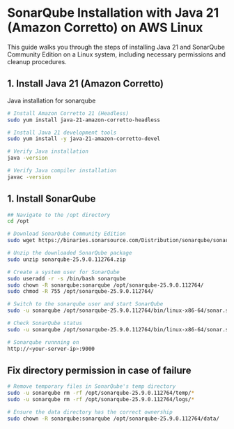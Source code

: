 # SonarQube Installation with Java 21 (Amazon Corretto) on AWS Linux

This guide walks you through the steps of installing Java 21 and SonarQube Community Edition on a Linux system, including necessary permissions and cleanup procedures.

## 1. Install Java 21 (Amazon Corretto)
Java installation for sonarqube

```bash
# Install Amazon Corretto 21 (Headless)
sudo yum install java-21-amazon-corretto-headless

# Install Java 21 development tools
sudo yum install -y java-21-amazon-corretto-devel

# Verify Java installation
java -version

# Verify Java compiler installation
javac -version

```
## 1. Install SonarQube
```bash
## Navigate to the /opt directory
cd /opt

# Download SonarQube Community Edition
sudo wget https://binaries.sonarsource.com/Distribution/sonarqube/sonarqube-25.9.0.112764.zip

# Unzip the downloaded SonarQube package
sudo unzip sonarqube-25.9.0.112764.zip

# Create a system user for SonarQube
sudo useradd -r -s /bin/bash sonarqube
sudo chown -R sonarqube:sonarqube /opt/sonarqube-25.9.0.112764/
sudo chmod -R 755 /opt/sonarqube-25.9.0.112764/

# Switch to the sonarqube user and start SonarQube
sudo -u sonarqube /opt/sonarqube-25.9.0.112764/bin/linux-x86-64/sonar.sh start

# Check SonarQube status
sudo -u sonarqube /opt/sonarqube-25.9.0.112764/bin/linux-x86-64/sonar.sh status

# Sonarqube runnning on
http://<your-server-ip>:9000
```

## Fix directory permission in case of failure 
```bash 
# Remove temporary files in SonarQube's temp directory
sudo -u sonarqube rm -rf /opt/sonarqube-25.9.0.112764/temp/*
sudo -u sonarqube rm -rf /opt/sonarqube-25.9.0.112764/logs/*

# Ensure the data directory has the correct ownership
sudo chown -R sonarqube:sonarqube /opt/sonarqube-25.9.0.112764/data/
```



